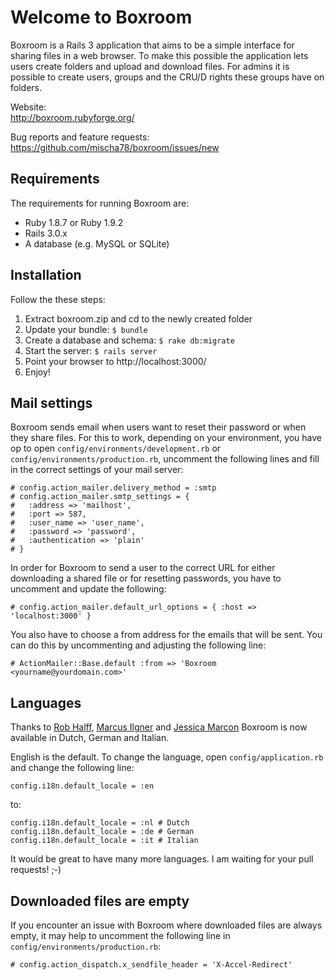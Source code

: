 Welcome to Boxroom
==================

Boxroom is a Rails 3 application that aims to be a simple interface for sharing
files in a web browser. To make this possible the application lets users create
folders and upload and download files. For admins it is possible to create users,
groups and the CRU/D rights these groups have on folders.

Website:  
http://boxroom.rubyforge.org/

Bug reports and feature requests:  
https://github.com/mischa78/boxroom/issues/new


Requirements
------------
The requirements for running Boxroom are:

 * Ruby 1.8.7 or Ruby 1.9.2 
 * Rails 3.0.x
 * A database (e.g. MySQL or SQLite)


Installation
------------
Follow the these steps:

 1. Extract boxroom.zip and cd to the newly created folder
 2. Update your bundle: `$ bundle`
 3. Create a database and schema: `$ rake db:migrate`
 4. Start the server: `$ rails server`
 5. Point your browser to http://localhost:3000/
 6. Enjoy!


Mail settings
-------------
Boxroom sends email when users want to reset their password or when they share files.
For this to work, depending on your environment, you have op to open
`config/environments/development.rb` or `config/environments/production.rb`, uncomment
the following lines and fill in the correct settings of your mail server:

    # config.action_mailer.delivery_method = :smtp
    # config.action_mailer.smtp_settings = {
    #   :address => 'mailhost',
    #   :port => 587,
    #   :user_name => 'user_name',
    #   :password => 'password',
    #   :authentication => 'plain'
    # }

In order for Boxroom to send a user to the correct URL for either downloading a shared
file or for resetting passwords, you have to uncomment and update the following:

    # config.action_mailer.default_url_options = { :host => 'localhost:3000' }

You also have to choose a from address for the emails that will be sent. You can do
this by uncommenting and adjusting the following line:

    # ActionMailer::Base.default :from => 'Boxroom <yourname@yourdomain.com>'


Languages
---------
Thanks to [Rob Halff](https://github.com/rhalff), [Marcus Ilgner](https://github.com/milgner) and
[Jessica Marcon](https://github.com/marcontwm) Boxroom is now available in Dutch, German and Italian.

English is the default. To change the language, open `config/application.rb` and change the following line:

    config.i18n.default_locale = :en

to:

    config.i18n.default_locale = :nl # Dutch
    config.i18n.default_locale = :de # German
    config.i18n.default_locale = :it # Italian

It would be great to have many more languages. I am waiting for your pull requests! ;-)


Downloaded files are empty
--------------------------
If you encounter an issue with Boxroom where downloaded files are always empty,
it may help to uncomment the following line in `config/environments/production.rb`:

    # config.action_dispatch.x_sendfile_header = 'X-Accel-Redirect'
